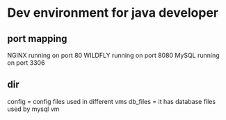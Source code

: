 # Dev environment for java developer

## port mapping
NGINX   running on port 80
WILDFLY running on port 8080
MySQL   running on port 3306

## dir
config    = config files used in different vms
db_files  = it has database files used by mysql vm
